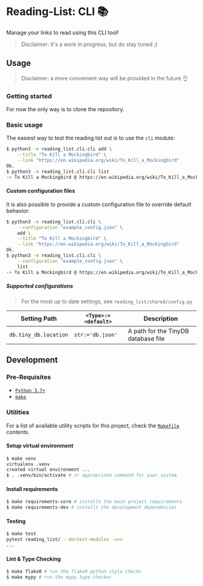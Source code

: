 <!-- markdownlint-disable-next-line no-trailing-punctuation -->
# Reading-List: CLI :books:

Manage your links to read using this CLI tool!  

> Disclaimer: it's a work in progress, but do stay tuned ;)

## Usage

> Disclaimer: a more convenient way will be provided in the future :ok_hand:

### Getting started

For now the only way is to clone the repository. 

### Basic usage

The easiest way to test the reading list out is to use the `cli` module:

```bash
$ python3 -m reading_list.cli.cli add \
    --title "To Kill a Mockingbird" \
    --link "https://en.wikipedia.org/wiki/To_Kill_a_Mockingbird"
Ok.
$ python3 -m reading_list.cli.cli list
-> To Kill a Mockingbird @ https://en.wikipedia.org/wiki/To_Kill_a_Mockingbird
```

#### Custom configuration files

It is also possible to provide a custom configuration file to override default behavior:

```bash
$ python3 -m reading_list.cli.cli \
    --configuration "example_config.json" \
    add \
    --title "To Kill a Mockingbird" \
    --link "https://en.wikipedia.org/wiki/To_Kill_a_Mockingbird"
Ok.
$ python3 -m reading_list.cli.cli \
    --configuration "example_config.json" \
    list
-> To Kill a Mockingbird @ https://en.wikipedia.org/wiki/To_Kill_a_Mockingbird
```

##### Supported configurations

> For the most up to date settings, see `reading_list/shared/config.py`

| Setting Path | `<Type>:=<default>` | Description |
| ------------ | ---- | ----------- |
| `db.tiny_db.location` | `str:='db.json'` | A path for the TinyDB database file |

## Development

### Pre-Requisites

- [`Python 3.7+`](https://www.python.org/downloads/)
- [`make`](https://www.gnu.org/software/make/)

### Utilities

For a list of available utility scripts for this project,
check the [`Makefile`](./Makefile) contents.

#### Setup virtual environment

```bash
$ make venv
virtualenv .venv
created virtual environment ...
$ . .venv/bin/activate # or appropriate command for your system
```

#### Install requirements

```bash
$ make requirements-core # installs the main project requirements
$ make requirements-dev # installs the development dependencies
```

#### Testing

```bash
$ make test
pytest reading_list/ --doctest-modules -vvv
...
```

#### Lint & Type Checking

```bash
$ make flake8 # run the flake8 python style checks
$ make mypy # run the mypy type checker
```
